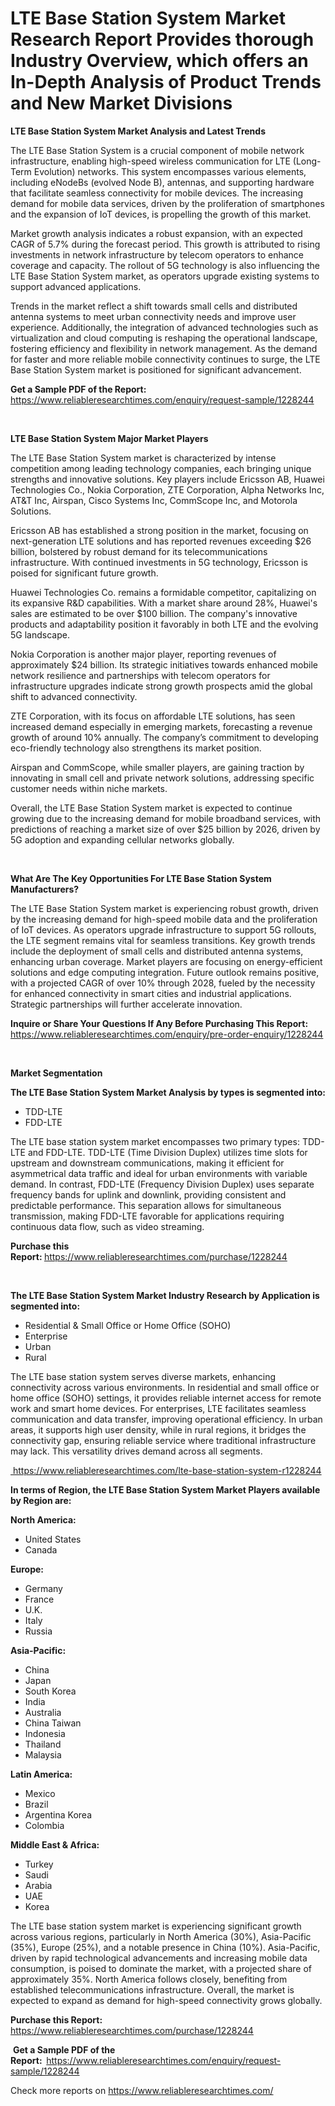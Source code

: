 <p><h1>LTE Base Station System Market Research Report Provides thorough Industry Overview, which offers an In-Depth Analysis of Product Trends and New Market Divisions</h1></p><p><strong>LTE Base Station System Market Analysis and Latest Trends</strong></p>
<p><p>The LTE Base Station System is a crucial component of mobile network infrastructure, enabling high-speed wireless communication for LTE (Long-Term Evolution) networks. This system encompasses various elements, including eNodeBs (evolved Node B), antennas, and supporting hardware that facilitate seamless connectivity for mobile devices. The increasing demand for mobile data services, driven by the proliferation of smartphones and the expansion of IoT devices, is propelling the growth of this market.</p><p>Market growth analysis indicates a robust expansion, with an expected CAGR of 5.7% during the forecast period. This growth is attributed to rising investments in network infrastructure by telecom operators to enhance coverage and capacity. The rollout of 5G technology is also influencing the LTE Base Station System market, as operators upgrade existing systems to support advanced applications.</p><p>Trends in the market reflect a shift towards small cells and distributed antenna systems to meet urban connectivity needs and improve user experience. Additionally, the integration of advanced technologies such as virtualization and cloud computing is reshaping the operational landscape, fostering efficiency and flexibility in network management. As the demand for faster and more reliable mobile connectivity continues to surge, the LTE Base Station System market is positioned for significant advancement.</p></p>
<p><strong>Get a Sample PDF of the Report:&nbsp;</strong> <a href="https://www.reliableresearchtimes.com/enquiry/request-sample/1228244?utm_campaign=2205&utm_medium=2&utm_source=Github&utm_content=ia&utm_term=06042025&utm_id=lte-base-station-system">https://www.reliableresearchtimes.com/enquiry/request-sample/1228244</a></p>
<p>&nbsp;</p>
<p><strong>LTE Base Station System Major Market Players</strong></p>
<p><p>The LTE Base Station System market is characterized by intense competition among leading technology companies, each bringing unique strengths and innovative solutions. Key players include Ericsson AB, Huawei Technologies Co., Nokia Corporation, ZTE Corporation, Alpha Networks Inc, AT&T Inc, Airspan, Cisco Systems Inc, CommScope Inc, and Motorola Solutions.</p><p>Ericsson AB has established a strong position in the market, focusing on next-generation LTE solutions and has reported revenues exceeding $26 billion, bolstered by robust demand for its telecommunications infrastructure. With continued investments in 5G technology, Ericsson is poised for significant future growth.</p><p>Huawei Technologies Co. remains a formidable competitor, capitalizing on its expansive R&D capabilities. With a market share around 28%, Huawei's sales are estimated to be over $100 billion. The company's innovative products and adaptability position it favorably in both LTE and the evolving 5G landscape.</p><p>Nokia Corporation is another major player, reporting revenues of approximately $24 billion. Its strategic initiatives towards enhanced mobile network resilience and partnerships with telecom operators for infrastructure upgrades indicate strong growth prospects amid the global shift to advanced connectivity.</p><p>ZTE Corporation, with its focus on affordable LTE solutions, has seen increased demand especially in emerging markets, forecasting a revenue growth of around 10% annually. The company’s commitment to developing eco-friendly technology also strengthens its market position.</p><p>Airspan and CommScope, while smaller players, are gaining traction by innovating in small cell and private network solutions, addressing specific customer needs within niche markets.</p><p>Overall, the LTE Base Station System market is expected to continue growing due to the increasing demand for mobile broadband services, with predictions of reaching a market size of over $25 billion by 2026, driven by 5G adoption and expanding cellular networks globally.</p></p>
<p>&nbsp;</p>
<p><strong>What Are The Key Opportunities For LTE Base Station System Manufacturers?</strong></p>
<p><p>The LTE Base Station System market is experiencing robust growth, driven by the increasing demand for high-speed mobile data and the proliferation of IoT devices. As operators upgrade infrastructure to support 5G rollouts, the LTE segment remains vital for seamless transitions. Key growth trends include the deployment of small cells and distributed antenna systems, enhancing urban coverage. Market players are focusing on energy-efficient solutions and edge computing integration. Future outlook remains positive, with a projected CAGR of over 10% through 2028, fueled by the necessity for enhanced connectivity in smart cities and industrial applications. Strategic partnerships will further accelerate innovation.</p></p>
<p><strong>Inquire or Share Your Questions If Any Before Purchasing This Report:</strong> <a href="https://www.reliableresearchtimes.com/enquiry/pre-order-enquiry/1228244?utm_campaign=2205&utm_medium=2&utm_source=Github&utm_content=ia&utm_term=06042025&utm_id=lte-base-station-system">https://www.reliableresearchtimes.com/enquiry/pre-order-enquiry/1228244</a></p>
<p>&nbsp;</p>
<p><strong>Market Segmentation</strong></p>
<p><strong>The LTE Base Station System Market Analysis by types is segmented into:</strong></p>
<p><ul><li>TDD-LTE</li><li>FDD-LTE</li></ul></p>
<p><p>The LTE base station system market encompasses two primary types: TDD-LTE and FDD-LTE. TDD-LTE (Time Division Duplex) utilizes time slots for upstream and downstream communications, making it efficient for asymmetrical data traffic and ideal for urban environments with variable demand. In contrast, FDD-LTE (Frequency Division Duplex) uses separate frequency bands for uplink and downlink, providing consistent and predictable performance. This separation allows for simultaneous transmission, making FDD-LTE favorable for applications requiring continuous data flow, such as video streaming.</p></p>
<p><strong>Purchase this Report:&nbsp;</strong><a href="https://www.reliableresearchtimes.com/purchase/1228244?utm_campaign=2205&utm_medium=2&utm_source=Github&utm_content=ia&utm_term=06042025&utm_id=lte-base-station-system">https://www.reliableresearchtimes.com/purchase/1228244</a></p>
<p>&nbsp;</p>
<p><strong>The LTE Base Station System Market Industry Research by Application is segmented into:</strong></p>
<p><ul><li>Residential & Small Office or Home Office (SOHO)</li><li>Enterprise</li><li>Urban</li><li>Rural</li></ul></p>
<p><p>The LTE base station system serves diverse markets, enhancing connectivity across various environments. In residential and small office or home office (SOHO) settings, it provides reliable internet access for remote work and smart home devices. For enterprises, LTE facilitates seamless communication and data transfer, improving operational efficiency. In urban areas, it supports high user density, while in rural regions, it bridges the connectivity gap, ensuring reliable service where traditional infrastructure may lack. This versatility drives demand across all segments.</p></p>
<p><a href="https://www.reliableresearchtimes.com/lte-base-station-system-r1228244?utm_campaign=2205&utm_medium=2&utm_source=Github&utm_content=ia&utm_term=06042025&utm_id=lte-base-station-system">&nbsp;https://www.reliableresearchtimes.com/lte-base-station-system-r1228244</a></p>
<p><strong>In terms of Region, the LTE Base Station System Market Players available by Region are:</strong></p>
<p>
    <p> <strong> North America: </strong>
        <ul>
            <li>United States</li>
            <li>Canada</li>
        </ul>
        </p> 
    <p> <strong> Europe: </strong>
        <ul>
            <li>Germany</li>
            <li>France</li>
            <li>U.K.</li>
            <li>Italy</li>
            <li>Russia</li>
        </ul>
        </p> 
    <p> <strong> Asia-Pacific: </strong>
        <ul>
            <li>China</li>
            <li>Japan</li>
            <li>South Korea</li>
            <li>India</li>
            <li>Australia</li>
            <li>China Taiwan</li>
            <li>Indonesia</li>
            <li>Thailand</li>
            <li>Malaysia</li>
        </ul>
        </p> 
    <p> <strong> Latin America: </strong>
        <ul>
            <li>Mexico</li>
            <li>Brazil</li>
            <li>Argentina Korea</li>
            <li>Colombia</li>
        </ul>
        </p> 
    <p> <strong> Middle East & Africa: </strong>
        <ul>
            <li>Turkey</li>
            <li>Saudi</li>
            <li>Arabia</li>
            <li>UAE</li>
            <li>Korea</li>
        </ul>
    </p>
    </p>
<p><p>The LTE base station system market is experiencing significant growth across various regions, particularly in North America (30%), Asia-Pacific (35%), Europe (25%), and a notable presence in China (10%). Asia-Pacific, driven by rapid technological advancements and increasing mobile data consumption, is poised to dominate the market, with a projected share of approximately 35%. North America follows closely, benefiting from established telecommunications infrastructure. Overall, the market is expected to expand as demand for high-speed connectivity grows globally.</p></p>
<p><strong>Purchase this Report: </strong><a href="https://www.reliableresearchtimes.com/purchase/1228244?utm_campaign=2205&utm_medium=2&utm_source=Github&utm_content=ia&utm_term=06042025&utm_id=lte-base-station-system">https://www.reliableresearchtimes.com/purchase/1228244</a></p>
<p>&nbsp;<strong>Get a Sample PDF of the Report:&nbsp;&nbsp;</strong><a href="https://www.reliableresearchtimes.com/enquiry/request-sample/1228244?utm_campaign=2205&utm_medium=2&utm_source=Github&utm_content=ia&utm_term=06042025&utm_id=lte-base-station-system">https://www.reliableresearchtimes.com/enquiry/request-sample/1228244</a></p>
<p><strong></strong></p>
<p>Check more reports on <a href="https://www.reliableresearchtimes.com/?utm_campaign=2205&utm_medium=2&utm_source=Github&utm_content=ia&utm_term=06042025&utm_id=lte-base-station-system">https://www.reliableresearchtimes.com/</a></p>